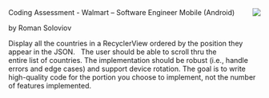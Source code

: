 
<img align="right" src="https://media4.giphy.com/media/v1.Y2lkPTc5MGI3NjExNXFzaXVpOHU1cXB5OHZkMjQ2OGxiMTVtc2lraWpmY3EwZXJhbGZqbyZlcD12MV9pbnRlcm5hbF9naWZfYnlfaWQmY3Q9Zw/1FSHlVxMTAupN3EVAu/giphy.gif">
Coding Assessment - Walmart – Software Engineer Mobile (Android)

by Roman Soloviov

 Display all the countries in a RecyclerView ordered by the position they appear in the
JSON.
 
The user should be able to scroll thru the entire list of countries.
The implementation should be robust (i.e., handle errors and edge cases) and
support device rotation.
The goal is to write high-quality code for the portion you choose to implement, not the
number of features implemented.
